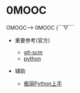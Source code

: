 
# 0MOOC


OMOOC——> 0MOOC (￣▽￣   








- 重要参考(官方)
  - [git-scm](https://git-scm.com/book/zh/v2/%E8%B5%B7%E6%AD%A5-%E5%85%B3%E4%BA%8E%E7%89%88%E6%9C%AC%E6%8E%A7%E5%88%B6)
  - [python](https://docs.python.org/2/tutorial/)  
  
- 辅助  
  - [极简Python上手](http://wiki.zoomquiet.io/pythonic/MinimalistPyStart#_2)



